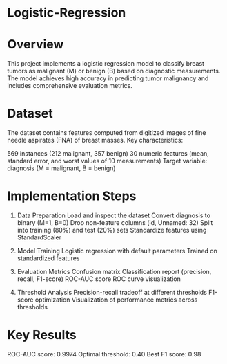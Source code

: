 # Logistic-Regression

# Overview
This project implements a logistic regression model to classify breast tumors as malignant (M) or benign (B) based on diagnostic measurements. The model achieves high accuracy in predicting tumor malignancy and includes comprehensive evaluation metrics.

# Dataset
The dataset contains features computed from digitized images of fine needle aspirates (FNA) of breast masses. Key characteristics:

569 instances (212 malignant, 357 benign)
30 numeric features (mean, standard error, and worst values of 10 measurements)
Target variable: diagnosis (M = malignant, B = benign)

# Implementation Steps
1. Data Preparation
Load and inspect the dataset
Convert diagnosis to binary (M=1, B=0)
Drop non-feature columns (id, Unnamed: 32)
Split into training (80%) and test (20%) sets
Standardize features using StandardScaler

2. Model Training
Logistic regression with default parameters
Trained on standardized features

3. Evaluation Metrics
Confusion matrix
Classification report (precision, recall, F1-score)
ROC-AUC score
ROC curve visualization

4. Threshold Analysis
Precision-recall tradeoff at different thresholds
F1-score optimization
Visualization of performance metrics across thresholds

# Key Results
ROC-AUC score: 0.9974
Optimal threshold: 0.40
Best F1 score: 0.98
